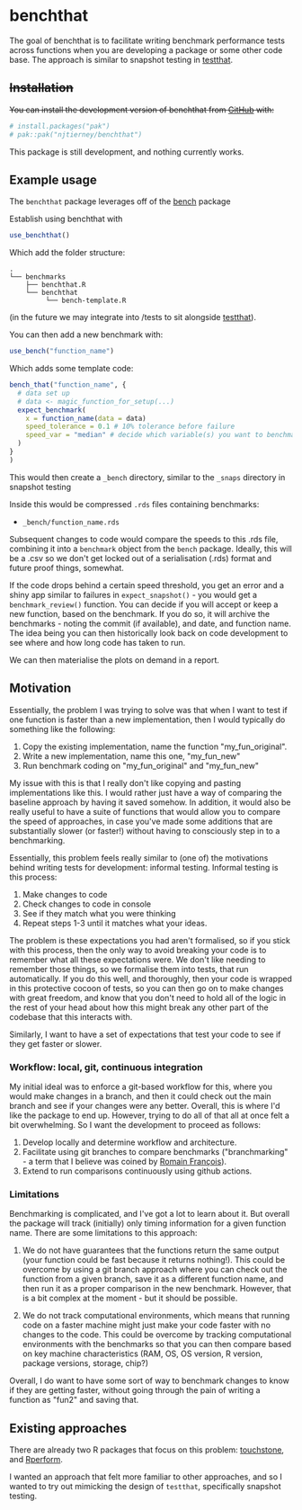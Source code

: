 
# benchthat

<!-- badges: start -->
<!-- badges: end -->

The goal of benchthat is to facilitate writing benchmark performance tests across functions when you are developing a package or some other code base. The approach is similar to snapshot testing in [testthat](https://github.com/r-lib/testthat/).

## ~~Installation~~

~~You can install the development version of benchthat from [GitHub](https://github.com/) with:~~

``` r
# install.packages("pak")
# pak::pak("njtierney/benchthat")
```

This package is still development, and nothing currently works.

## Example usage

The `benchthat` package leverages off of the [bench](https://github.com/r-lib/bench/) package

Establish using benchthat with

```r
use_benchthat()
```

Which add the folder structure:

```
.
└── benchmarks
    ├── benchthat.R
    └── benchthat
         └── bench-template.R
```

(in the future we may integrate into /tests to sit alongside [testthat](https://github.com/r-lib/testthat)).

You can then add a new benchmark with:

```r
use_bench("function_name")
```

Which adds some template code:

```r
bench_that("function_name", {
  # data set up
  # data <- magic_function_for_setup(...)
  expect_benchmark(
    x = function_name(data = data)
    speed_tolerance = 0.1 # 10% tolerance before failure
    speed_var = "median" # decide which variable(s) you want to benchmark on
  )
}
)
```

This would then create a `_bench` directory, similar to the `_snaps` directory in snapshot testing

Inside this would be compressed `.rds` files containing benchmarks:

- `_bench/function_name.rds`

Subsequent changes to code would compare the speeds to this .rds file, combining it into a `benchmark` object from the `bench` package. Ideally, this will be a .csv so we don't get locked out of a serialisation (.rds) format and future proof things, somewhat.

If the code drops behind a certain speed threshold, you get an error and a shiny app similar to failures in `expect_snapshot()` - you would get a `benchmark_review()` function. You can decide if you will accept or keep a new function, based on the benchmark. If you do so, it will archive the benchmarks - noting the commit (if available), and date, and function name. The idea being  you can then historically look back on code development to see where and how long code has taken to run.

We can then materialise the plots on demand in a report.

## Motivation

Essentially, the problem I was trying to solve was that when I want to test if one function is faster than a new implementation, then I would typically do something like the following:

1. Copy the existing implementation, name the function "my_fun_original".
2. Write a new implementation, name this one, "my_fun_new"
3. Run benchmark coding on "my_fun_original" and "my_fun_new"

My issue with this is that I really don't like copying and pasting implementations like this. I would rather just have a way of comparing the baseline approach by having it saved somehow. In addition, it would also be really useful to have a suite of functions that would allow you to compare the speed of approaches, in case you've made some additions that are substantially slower (or faster!) without having to consciously step in to a benchmarking.

Essentially, this problem feels really similar to (one of) the motivations behind writing tests for development: informal testing. Informal testing is this process:

1. Make changes to code
2. Check changes to code in console
3. See if they match what you were thinking
4. Repeat steps 1-3 until it matches what your ideas.

The problem is these expectations you had aren't formalised, so if you stick with this process, then the only way to avoid breaking your code is to remember what all these expectations were. We don't like needing to remember those things, so we formalise them into tests, that run automatically. If you do this well, and thoroughly, then your code is wrapped in this protective cocoon of tests, so you can then go on to make changes with great freedom, and know that you don't need to hold all of the logic in the rest of your head about how this might break any other part of the codebase that this interacts with.

Similarly, I want to have a set of expectations that test your code to see if they get faster or slower. 

### Workflow: local, git, continuous integration

My initial ideal was to enforce a git-based workflow for this, where you would make changes in a branch, and then it could check out the main branch and see if your changes were any better. Overall, this is where I'd like the package to end up. However, trying to do all of that all at once felt a bit overwhelming. So I want the development to proceed as follows:

1. Develop locally and determine workflow and architecture.
2. Facilitate using git branches to compare benchmarks ("branchmarking" - a term that I believe was coined by [Romain François](https://github.com/romainfrancois)).
3. Extend to run comparisons continuously using github actions.

### Limitations

Benchmarking is complicated, and I've got a lot to learn about it. But overall the package will track (initially) only timing information for a given function name. There are some limitations to this approach:

1. We do not have guarantees that the functions return the same output (your function could be fast because it returns nothing!). This could be overcome by using a git branch approach where you can check out the function from a given branch, save it as a different function name, and then run it as a proper comparison in the new benchmark. However, that is a bit complex at the moment - but it should be possible.

2. We do not track computational environments, which means that running code on a faster machine might just make your code faster with no changes to the code. This could be overcome by tracking computational environments with the benchmarks so that you can then compare based on key machine characteristics (RAM, OS, OS version, R version, package versions, storage, chip?)

Overall, I do want to have some sort of way to benchmark changes to know if they are getting faster, without going through the pain of writing a function as "fun2" and saving that.


## Existing approaches

There are already two R packages that focus on this problem: [touchstone](https://github.com/lorenzwalthert/touchstone), and [Rperform](https://github.com/analyticalmonk/Rperform). 

I wanted an approach that felt more familiar to other approaches, and so I wanted to try out mimicking the design of `testthat`, specifically snapshot testing. 
